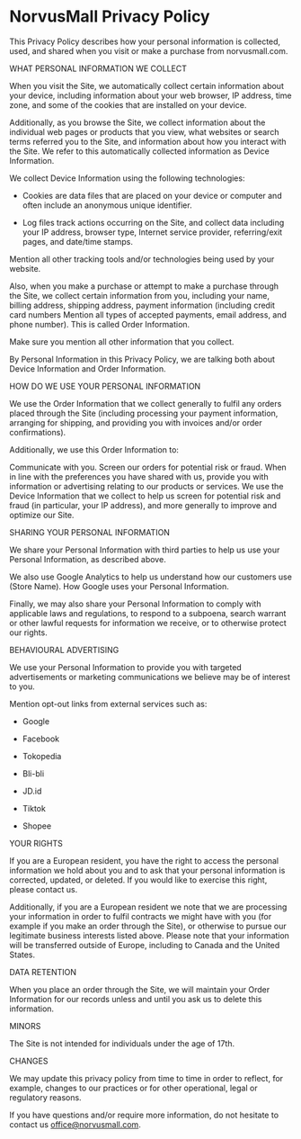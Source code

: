 # NorvusMall Privacy Policy

This Privacy Policy describes how your personal information is collected, used, and shared when you visit or make a purchase from norvusmall.com.

WHAT PERSONAL INFORMATION WE COLLECT

When you visit the Site, we automatically collect certain information about your device, including information about your web browser, IP address, time zone, and some of the cookies that are installed on your device.

Additionally, as you browse the Site, we collect information about the individual web pages or products that you view, what websites or search terms referred you to the Site, and information about how you interact with the Site. We refer to this automatically collected information as Device Information.

We collect Device Information using the following technologies:

- Cookies are data files that are placed on your device or computer and often include an anonymous unique identifier.

- Log files track actions occurring on the Site, and collect data including your IP address, browser type, Internet service provider, referring/exit pages, and date/time stamps.

Mention all other tracking tools and/or technologies being used by your website.

Also, when you make a purchase or attempt to make a purchase through the Site, we collect certain information from you, including your name, billing address, shipping address, payment information (including credit card numbers Mention all types of accepted payments, email address, and phone number). This is called Order Information.

Make sure you mention all other information that you collect.

By Personal Information in this Privacy Policy, we are talking both about Device Information and Order Information.

HOW DO WE USE YOUR PERSONAL INFORMATION

We use the Order Information that we collect generally to fulfil any orders placed through the Site (including processing your payment information, arranging for shipping, and providing you with invoices and/or order confirmations).

Additionally, we use this Order Information to:

Communicate with you.
Screen our orders for potential risk or fraud.
When in line with the preferences you have shared with us, provide you with information or advertising relating to our products or services.
We use the Device Information that we collect to help us screen for potential risk and fraud (in particular, your IP address), and more generally to improve and optimize our Site.

SHARING YOUR PERSONAL INFORMATION

We share your Personal Information with third parties to help us use your Personal Information, as described above.

We also use Google Analytics to help us understand how our customers use (Store Name). How Google uses your Personal Information.

Finally, we may also share your Personal Information to comply with applicable laws and regulations, to respond to a subpoena, search warrant or other lawful requests for information we receive, or to otherwise protect our rights.

BEHAVIOURAL ADVERTISING

We use your Personal Information to provide you with targeted advertisements or marketing communications we believe may be of interest to you.

Mention opt-out links from external services such as:

- Google

- Facebook

- Tokopedia

- Bli-bli

- JD.id

- Tiktok

- Shopee

YOUR RIGHTS

If you are a European resident, you have the right to access the personal information we hold about you and to ask that your personal information is corrected, updated, or deleted. If you would like to exercise this right, please contact us.

Additionally, if you are a European resident we note that we are processing your information in order to fulfil contracts we might have with you (for example if you make an order through the Site), or otherwise to pursue our legitimate business interests listed above.
Please note that your information will be transferred outside of Europe, including to Canada and the United States.

DATA RETENTION

When you place an order through the Site, we will maintain your Order Information for our records unless and until you ask us to delete this information.

MINORS

The Site is not intended for individuals under the age of 17th.

CHANGES

We may update this privacy policy from time to time in order to reflect, for example, changes to our practices or for other operational, legal or regulatory reasons.

If you have questions and/or require more information, do not hesitate to contact us office@norvusmall.com.
